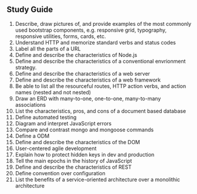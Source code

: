 ## Study Guide


1. Describe, draw pictures of, and provide examples of the most commonly used bootstrap components, e.g. responsive grid, typography, responsive utilities, forms, cards, etc.
1. Understand HTTP and memorize standard verbs and status codes
1. Label all the parts of a URL
1. Define and describe the characteristics of Node.js
1. Define and describe the characteristics of a conventional envrionment strategy.
1. Define and describe the characteristics of a web server
1. Define and describe the characteristics of a web framework
1. Be able to list all the resourceful routes, HTTP action verbs, and action names (nested and not nested)
1. Draw an ERD with many-to-one, one-to-one, many-to-many associations
1. List the characteristics, pros, and cons of a document based database
1. Define automated testing
1. Diagram and interpret JavaScript errors
1. Compare and contrast mongo and mongoose commands
1. Define a ODM
1. Define and describe the characteristics of the DOM
1. User-centered agile development
1. Explain how to protect hidden keys in dev and production
1. Tell the main epochs in the history of JavaScript
1. Define and describe the characteristics of REST
1. Define convention over configuration
1. List the benefits of a service-oriented architecture over a monolithic architecture

